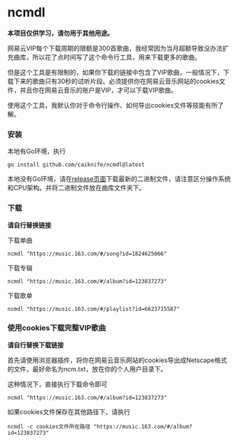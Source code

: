 # ncmdl

**本项目仅供学习，请勿用于其他用途。**

网易云VIP每个下载周期的限额是300首歌曲，我经常因为当月超额导致没办法扩充曲库，所以花了点时间写了这个命令行工具，用来下载更多的歌曲。

但是这个工具是有限制的，如果你下载的链接中包含了VIP歌曲，一般情况下，下载下来的歌曲只有30秒的试听片段。必须提供你在网易云音乐网站的cookies文件，并且你在网易云音乐的账户是VIP，才可以下载VIP歌曲。

使用这个工具，我默认你对于命令行操作、如何导出cookies文件等技能有所了解。

### 安装

本地有Go环境，执行

```shell
go install github.com/caiknife/ncmdl@latest
```
本地没有Go环境，请在[release页面](https://github.com/caiknife/ncmdl/releases)下载最新的二进制文件，请注意区分操作系统和CPU架构。并将二进制文件放在曲库文件夹下。

### 下载

**请自行替换链接**

下载单曲

```shell
ncmdl "https://music.163.com/#/song?id=1824625066"
```

下载专辑

```shell
ncmdl "https://music.163.com/#/album?id=123837273"
```

下载歌单

```shell
ncmdl "https://music.163.com/#/playlist?id=6623715587"
```

### 使用cookies下载完整VIP歌曲

**请自行替换下载链接**

首先请使用浏览器插件，将你在网易云音乐网站的cookies导出成Netscape格式的文件，最好命名为ncm.txt，放在你的个人用户目录下。

这种情况下，直接执行下载命令即可

```shell
ncmdl "https://music.163.com/#/album?id=123837273"
```

如果cookies文件保存在其他路径下，请执行

```shell
ncmdl -c cookies文件所在路径 "https://music.163.com/#/album?id=123837273"
```
